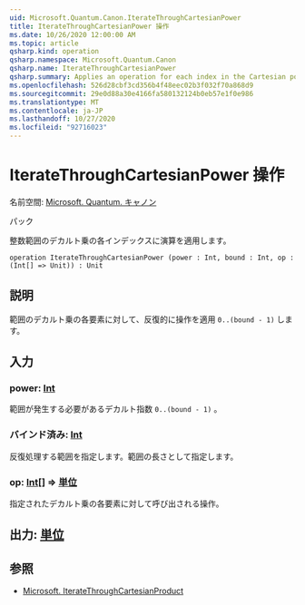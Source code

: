 ```yaml
---
uid: Microsoft.Quantum.Canon.IterateThroughCartesianPower
title: IterateThroughCartesianPower 操作
ms.date: 10/26/2020 12:00:00 AM
ms.topic: article
qsharp.kind: operation
qsharp.namespace: Microsoft.Quantum.Canon
qsharp.name: IterateThroughCartesianPower
qsharp.summary: Applies an operation for each index in the Cartesian power of an integer range.
ms.openlocfilehash: 526d28cbf3cd356b4f48eec02b3f032f70a868d9
ms.sourcegitcommit: 29e0d88a30e4166fa580132124b0eb57e1f0e986
ms.translationtype: MT
ms.contentlocale: ja-JP
ms.lasthandoff: 10/27/2020
ms.locfileid: "92716023"
---
```

# <a name="iteratethroughcartesianpower-operation"></a>IterateThroughCartesianPower 操作

名前空間: [Microsoft. Quantum. キャノン](xref:Microsoft.Quantum.Canon)

パック [](https://nuget.org/packages/)


整数範囲のデカルト乗の各インデックスに演算を適用します。

```qsharp
operation IterateThroughCartesianPower (power : Int, bound : Int, op : (Int[] => Unit)) : Unit
```


## <a name="description"></a>説明

範囲のデカルト乗の各要素に対して、反復的に操作を適用 `0..(bound - 1)` します。

## <a name="input"></a>入力

### <a name="power--int"></a>power: [Int](xref:microsoft.quantum.lang-ref.int)

範囲が発生する必要があるデカルト指数 `0..(bound - 1)` 。


### <a name="bound--int"></a>バインド済み: [Int](xref:microsoft.quantum.lang-ref.int)

反復処理する範囲を指定します。範囲の長さとして指定します。


### <a name="op--int--unit"></a>op: [Int](xref:microsoft.quantum.lang-ref.int)[] => [単位](xref:microsoft.quantum.lang-ref.unit) 

指定されたデカルト乗の各要素に対して呼び出される操作。



## <a name="output--unit"></a>出力: [単位](xref:microsoft.quantum.lang-ref.unit)



## <a name="see-also"></a>参照

- [Microsoft. IterateThroughCartesianProduct](xref:Microsoft.Quantum.Canon.IterateThroughCartesianProduct)